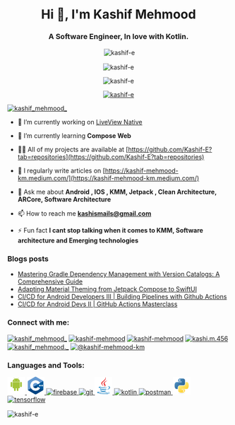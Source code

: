 <h1 align="center">Hi 👋, I'm Kashif Mehmood</h1>
<h3 align="center">A Software Engineer, In love with Kotlin.</h3>


<p align="center">&nbsp;<img align="center" src="https://github-readme-stats.vercel.app/api?username=kashif-e&show_icons=true&locale=en" alt="kashif-e" /></p>


<p align="center"><img align="center" src="https://github-readme-stats.vercel.app/api/top-langs?username=kashif-e&show_icons=true&locale=en&layout=compact" alt="kashif-e" /></p>



<p align="center"> <img src="https://komarev.com/ghpvc/?username=kashif-e&label=Profile%20views&color=0e75b6&style=flat" alt="kashif-e" /> </p>

<p align="center"> <a href="https://github.com/ryo-ma/github-profile-trophy"><img src="https://github-profile-trophy.vercel.app/?username=kashif-e" alt="kashif-e" /></a> </p>

<p align="left"> <a href="https://twitter.com/kashif_mehmood_" target="blank"><img src="https://img.shields.io/twitter/follow/kashif_mehmood_?logo=twitter&style=for-the-badge" alt="kashif_mehmood_" /></a> </p>

- 🔭 I’m currently working on [LiveView Native](liveview)

- 🌱 I’m currently learning **Compose Web**

- 👨‍💻 All of my projects are available at [https://github.com/Kashif-E?tab=repositories](https://github.com/Kashif-E?tab=repositories)

- 📝 I regularly write articles on [https://kashif-mehmood-km.medium.com/](https://kashif-mehmood-km.medium.com/)

- 💬 Ask me about **Android , IOS , KMM, Jetpack , Clean Architecture, ARCore, Software Architecture**

- 📫 How to reach me **kashismails@gmail.com**

- ⚡ Fun fact **I cant stop talking when it comes to KMM, Software architecture and Emerging technologies**

### Blogs posts
<!-- BLOG-POST-LIST:START -->
- [Mastering Gradle Dependency Management with Version Catalogs: A Comprehensive Guide](https://proandroiddev.com/mastering-gradle-dependency-management-with-version-catalogs-a-comprehensive-guide-d60e2fd1dac2?source=rss-c403e2b09f16------2)
- [Adapting Material Theming from Jetpack Compose to SwiftUI](https://medium.com/geekculture/adapting-material-theming-from-jetpack-compose-to-swiftui-e1bb3f40651c?source=rss-c403e2b09f16------2)
- [CI/CD for Android Developers III | Building Pipelines with Github Actions](https://proandroiddev.com/ci-cd-for-android-developers-iii-building-pipelines-with-github-actions-e328f26f414a?source=rss-c403e2b09f16------2)
- [CI/CD for Android Devs II | GitHub Actions Masterclass](https://proandroiddev.com/ci-cd-for-android-devs-ii-github-actions-masterclass-8a033bbaf42d?source=rss-c403e2b09f16------2)
<!-- BLOG-POST-LIST:END -->
<h3 align="left">Connect with me:</h3>
<p align="left">
<a href="https://twitter.com/kashif_mehmood_" target="blank"><img align="center" src="https://raw.githubusercontent.com/rahuldkjain/github-profile-readme-generator/master/src/images/icons/Social/twitter.svg" alt="kashif_mehmood_" height="30" width="40" /></a>
<a href="https://linkedin.com/in/kashif-mehmood" target="blank"><img align="center" src="https://raw.githubusercontent.com/rahuldkjain/github-profile-readme-generator/master/src/images/icons/Social/linked-in-alt.svg" alt="kashif-mehmood" height="30" width="40" /></a>
<a href="https://stackoverflow.com/users/kashif-mehmood" target="blank"><img align="center" src="https://raw.githubusercontent.com/rahuldkjain/github-profile-readme-generator/master/src/images/icons/Social/stack-overflow.svg" alt="kashif-mehmood" height="30" width="40" /></a>
<a href="https://fb.com/kashi.m.456" target="blank"><img align="center" src="https://raw.githubusercontent.com/rahuldkjain/github-profile-readme-generator/master/src/images/icons/Social/facebook.svg" alt="kashi.m.456" height="30" width="40" /></a>
<a href="https://instagram.com/kashif_mehmood._" target="blank"><img align="center" src="https://raw.githubusercontent.com/rahuldkjain/github-profile-readme-generator/master/src/images/icons/Social/instagram.svg" alt="kashif_mehmood._" height="30" width="40" /></a>
<a href="https://medium.com/@kashif-mehmood-km" target="blank"><img align="center" src="https://raw.githubusercontent.com/rahuldkjain/github-profile-readme-generator/master/src/images/icons/Social/medium.svg" alt="@kashif-mehmood-km" height="30" width="40" /></a>
</p>

<h3 align="left">Languages and Tools:</h3>
<p align="left"> <a href="https://developer.android.com" target="_blank"> <img src="https://raw.githubusercontent.com/devicons/devicon/master/icons/android/android-original-wordmark.svg" alt="android" width="40" height="40"/> </a> <a href="https://www.w3schools.com/cpp/" target="_blank"> <img src="https://raw.githubusercontent.com/devicons/devicon/master/icons/cplusplus/cplusplus-original.svg" alt="cplusplus" width="40" height="40"/> </a> <a href="https://firebase.google.com/" target="_blank"> <img src="https://www.vectorlogo.zone/logos/firebase/firebase-icon.svg" alt="firebase" width="40" height="40"/> </a> <a href="https://git-scm.com/" target="_blank"> <img src="https://www.vectorlogo.zone/logos/git-scm/git-scm-icon.svg" alt="git" width="40" height="40"/> </a> <a href="https://www.java.com" target="_blank"> <img src="https://raw.githubusercontent.com/devicons/devicon/master/icons/java/java-original.svg" alt="java" width="40" height="40"/> </a> <a href="https://kotlinlang.org" target="_blank"> <img src="https://www.vectorlogo.zone/logos/kotlinlang/kotlinlang-icon.svg" alt="kotlin" width="40" height="40"/> </a> <a href="https://postman.com" target="_blank"> <img src="https://www.vectorlogo.zone/logos/getpostman/getpostman-icon.svg" alt="postman" width="40" height="40"/> </a> <a href="https://www.python.org" target="_blank"> <img src="https://raw.githubusercontent.com/devicons/devicon/master/icons/python/python-original.svg" alt="python" width="40" height="40"/> </a> <a href="https://www.tensorflow.org" target="_blank"> <img src="https://www.vectorlogo.zone/logos/tensorflow/tensorflow-icon.svg" alt="tensorflow" width="40" height="40"/> </a> </p>


<p><img align="center" src="https://github-readme-streak-stats.herokuapp.com/?user=kashif-e&" alt="kashif-e" /></p>

